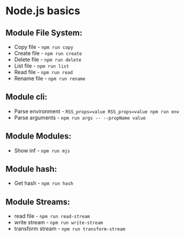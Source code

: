 # Node.js basics

## Module File System:
- Copy file - `npm run copy`
- Create file - `npm run create`
- Delete file - `npm run delete`
- List file - `npm run list`
- Read file - `npm run read`
- Rename file - `npm run rename`

## Module cli:
- Parse environment - `RSS_props=value RSS_props=value npm run env`
- Parse arguments - `npm run args -- --propName value`

## Module Modules:
- Show inf - `npm run mjs`

## Module hash: 
- Get hash - `npm run hash`

## Module Streams:
- read file - `npm run read-stream`
- write stream - `npm run write-stream`
- transform stream - `npm run transform-stream`